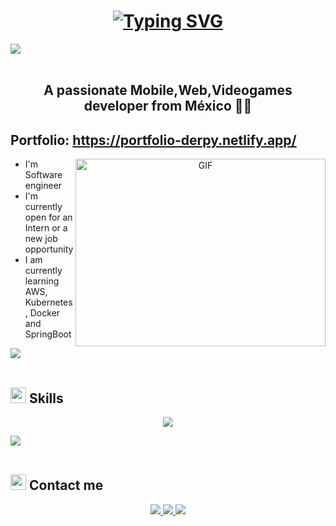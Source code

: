
<h1 align="center">  <a href="https://git.io/typing-svg"><img src="https://readme-typing-svg.herokuapp.com?font=Fira+Code&pause=1000&color=A42EF7&random=false&width=435&lines=Hi%2C+I'm+Derpy++i+love+programming++%3C3" alt="Typing SVG" /></a> </h1>
<img src="https://user-images.githubusercontent.com/73097560/115834477-dbab4500-a447-11eb-908a-139a6edaec5c.gif"><br><br>

 <h2 align="center">  A passionate  Mobile,Web,Videogames developer from México  🧑‍💻</h2>

<section>
  <h2>Portfolio: <a href="https://portfolio-derpy.netlify.app/"  target="_blank"> https://portfolio-derpy.netlify.app/ </a> </h2>

  <a target="_blank" align="center">
  <img align="right" top="500" height="300" width="400" alt="GIF" src="https://media.giphy.com/media/Dh5q0sShxgp13DwrvG/giphy.gif">
  </a>
  
 <ul>
  <li>I'm Software engineer </li>
   <li>I'm currently open for an Intern or a new job opportunity</li>
   <li>I am currently learning AWS, Kubernetes, Docker and SpringBoot</li>
   
 </ul>

<img src="https://user-images.githubusercontent.com/73097560/115834477-dbab4500-a447-11eb-908a-139a6edaec5c.gif"><br><br>

## <img src="https://media2.giphy.com/media/QssGEmpkyEOhBCb7e1/giphy.gif?cid=ecf05e47a0n3gi1bfqntqmob8g9aid1oyj2wr3ds3mg700bl&rid=giphy.gif" width ="25"><b> Skills</b>

<p align="center">
    <img src="https://skillicons.dev/icons?i=vscode,git,html,css,tailwind,bootstrap,php,laravel,js,express,nestjs,react,nextjs,nodejs,java,kotlin,firebase,mongodb,mysql,postgres,postman" />

</p>


<img src="https://user-images.githubusercontent.com/73097560/115834477-dbab4500-a447-11eb-908a-139a6edaec5c.gif"><br><br>

## <img src="https://media2.giphy.com/media/QssGEmpkyEOhBCb7e1/giphy.gif?cid=ecf05e47a0n3gi1bfqntqmob8g9aid1oyj2wr3ds3mg700bl&rid=giphy.gif" width ="25"><b> Contact me </b>

<p align="center">

   <a href="mailto:miguel45klm@gmail.com" target="_blank">
    <img src="https://skillicons.dev/icons?i=gmail" />
  </a>
 
   <a href="https://www.linkedin.com/in/miguel-mart%C3%ADnez-43707b238/" target="_blank">
    <img src="https://skillicons.dev/icons?i=linkedin" />
  </a>


   <a href="https://discordapp.com/users/344271786185326593" target="_blank">
    <img src="https://skillicons.dev/icons?i=discord" />
  </a>
  
</p>
  
</section>


